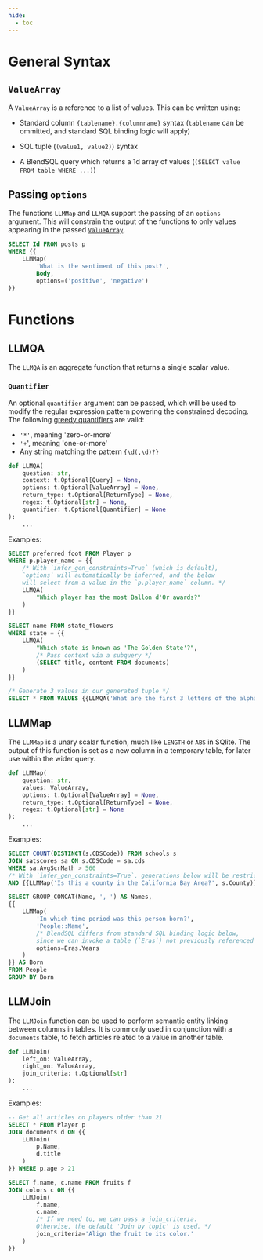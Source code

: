 ```yaml
---
hide:
  - toc
---
```

# **General Syntax**
## `ValueArray`

A `ValueArray` is a reference to a list of values. This can be written using:

- Standard column `{tablename}.{columnname}` syntax (`tablename` can be ommitted, and standard SQL binding logic will apply)

- SQL tuple (`(value1, value2)`) syntax

- A BlendSQL query which returns a 1d array of values (`(SELECT value FROM table WHERE ...)`)

## Passing `options`

The functions `LLMMap` and `LLMQA` support the passing of an `options` argument. This will constrain the output of the functions to only values appearing in the passed [`ValueArray`](#`valuearray`).

```sql
SELECT Id FROM posts p
WHERE {{
    LLMMap(
        'What is the sentiment of this post?',
        Body,
        options=('positive', 'negative')
}}
```

# **Functions**
## LLMQA

The `LLMQA` is an aggregate function that returns a single scalar value.

### `Quantifier`

An optional `quantifier` argument can be passed, which will be used to modify the regular expression pattern powering the constrained decoding. The following [greedy quantifiers](https://learn.microsoft.com/en-us/dotnet/standard/base-types/quantifiers-in-regular-expressions) are valid:

- `'*'`, meaning 'zero-or-more'
- `'+`', meaning 'one-or-more'
- Any string matching the pattern `{\d(,\d)?}`

```python
def LLMQA(
    question: str,
    context: t.Optional[Query] = None,
    options: t.Optional[ValueArray] = None,
    return_type: t.Optional[ReturnType] = None,
    regex: t.Optional[str] = None,
    quantifier: t.Optional[Quantifier] = None
):
    ...
```

Examples:
```sql
SELECT preferred_foot FROM Player p
WHERE p.player_name = {{
    /* With `infer_gen_constraints=True` (which is default),
    `options` will automatically be inferred, and the below
    will select from a value in the `p.player_name` column. */
    LLMQA(
        "Which player has the most Ballon d'Or awards?"
    )
}}
```

```sql
SELECT name FROM state_flowers
WHERE state = {{
    LLMQA(
        "Which state is known as 'The Golden State'?",
        /* Pass context via a subquery */
        (SELECT title, content FROM documents)
    )
}}
```

```sql
/* Generate 3 values in our generated tuple */
SELECT * FROM VALUES {{LLMQA('What are the first 3 letters of the alphabet?', quantifier='{3}')}}
```

## LLMMap

The `LLMMap` is a unary scalar function, much like `LENGTH` or `ABS` in SQlite. The output of this function is set as a new column in a temporary table, for later use within the wider query.

```python
def LLMMap(
    question: str,
    values: ValueArray,
    options: t.Optional[ValueArray] = None,
    return_type: t.Optional[ReturnType] = None,
    regex: t.Optional[str] = None
):
    ...
```

Examples:
```sql
SELECT COUNT(DISTINCT(s.CDSCode)) FROM schools s
JOIN satscores sa ON s.CDSCode = sa.cds
WHERE sa.AvgScrMath > 560
/* With `infer_gen_constraints=True`, generations below will be restricted to a boolean. */
AND {{LLMMap('Is this a county in the California Bay Area?', s.County)}} = TRUE
```

```sql
SELECT GROUP_CONCAT(Name, ', ') AS Names,
{{
    LLMMap(
        'In which time period was this person born?',
        'People::Name',
        /* BlendSQL differs from standard SQL binding logic below, 
        since we can invoke a table (`Eras`) not previously referenced */
        options=Eras.Years
    )
}} AS Born
FROM People
GROUP BY Born
```

## LLMJoin

The `LLMJoin` function can be used to perform semantic entity linking between columns in tables. It is commonly used in conjunction with a `documents` table, to fetch articles related to a value in another table.

```python
def LLMJoin(
    left_on: ValueArray,
    right_on: ValueArray,
    join_criteria: t.Optional[str]
):
    ...
```

Examples:
```sql
-- Get all articles on players older than 21
SELECT * FROM Player p
JOIN documents d ON {{
    LLMJoin(
        p.Name,
        d.title
    )
}} WHERE p.age > 21
```

```sql
SELECT f.name, c.name FROM fruits f
JOIN colors c ON {{
    LLMJoin(
        f.name,
        c.name,
        /* If we need to, we can pass a join_criteria.
        Otherwise, the default 'Join by topic' is used. */
        join_criteria='Align the fruit to its color.'
    )
}}
```

